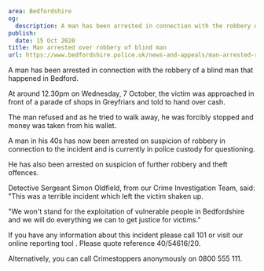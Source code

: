 ```yaml
area: Bedfordshire
og:
  description: A man has been arrested in connection with the robbery of a blind man that happened in Bedford.
publish:
  date: 15 Oct 2020
title: Man arrested over robbery of blind man
url: https://www.bedfordshire.police.uk/news-and-appeals/man-arrested-robbery-oct20
```

A man has been arrested in connection with the robbery of a blind man that happened in Bedford.

At around 12.30pm on Wednesday, 7 October, the victim was approached in front of a parade of shops in Greyfriars and told to hand over cash.

The man refused and as he tried to walk away, he was forcibly stopped and money was taken from his wallet.

A man in his 40s has now been arrested on suspicion of robbery in connection to the incident and is currently in police custody for questioning.

He has also been arrested on suspicion of further robbery and theft offences.

Detective Sergeant Simon Oldfield, from our Crime Investigation Team, said: "This was a terrible incident which left the victim shaken up.

"We won't stand for the exploitation of vulnerable people in Bedfordshire and we will do everything we can to get justice for victims."

If you have any information about this incident please call 101 or visit our online reporting tool . Please quote reference 40/54616/20.

Alternatively, you can call Crimestoppers anonymously on 0800 555 111.
